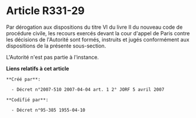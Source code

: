 # Article R331-29

Par dérogation aux dispositions du titre VI du livre II du nouveau code de procédure civile, les recours exercés devant la
cour d'appel de Paris contre les décisions de l'Autorité sont formés, instruits et jugés conformément aux dispositions de la
présente sous-section.

L'Autorité n'est pas partie à l'instance.

**Liens relatifs à cet article**

	**Créé par**:

	  - Décret n°2007-510 2007-04-04 art. 1 2° JORF 5 avril 2007

	**Codifié par**:

	  - Décret n°95-385 1955-04-10
